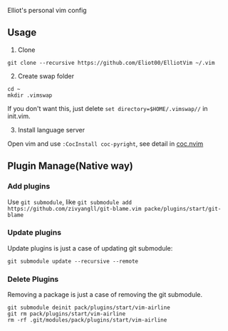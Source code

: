 Elliot's personal vim config

## Usage

1. Clone

```shell
git clone --recursive https://github.com/Eliot00/ElliotVim ~/.vim
```

2. Create swap folder

```shell
cd ~
mkdir .vimswap
```

If you don't want this, just delete `set directory=$HOME/.vimswap//` in init.vim.

3. Install language server

Open vim and use `:CocInstall coc-pyright`, see detail in [coc.nvim](https://github.com/neoclide/coc.nvim)

## Plugin Manage(Native way)

### Add plugins

Use `git submodule`, like `git submodule add https://github.com/zivyangll/git-blame.vim packe/plugins/start/git-blame`

### Update plugins

Update plugins is just a case of updating git submodule:

```shell
git submodule update --recursive --remote
```

### Delete Plugins

Removing a package is just a case of removing the git submodule.

```shell
git submodule deinit pack/plugins/start/vim-airline
git rm pack/plugins/start/vim-airline
rm -rf .git/modules/pack/plugins/start/vim-airline
```

